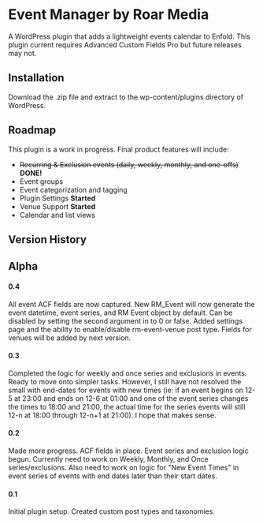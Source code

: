 # Event Manager by Roar Media
A WordPress plugin that adds a lightweight events calendar to Enfold. This plugin current requires Advanced Custom Fields Pro but future releases may not.

## Installation
Download the .zip file and extract to the wp-content/plugins directory of WordPress.

## Roadmap
This plugin is a work in progress. Final product features will include:
* ~~Recurring & Exclusion events (daily, weekly, monthly, and one-offs)~~ **DONE!**
* Event groups
* Event categorization and tagging
* Plugin Settings **Started**
* Venue Support **Started**
* Calendar and list views

## Version History
## Alpha
#### 0.4
All event ACF fields are now captured. New RM_Event will now generate the event datetime, event series, and RM Event object by default. Can be disabled by setting the second argument in to 0 or false. Added settings page and the ability to enable/disable rm-event-venue post type. Fields for venues will be added by next version.
#### 0.3
Completed the logic for weekly and once series and exclusions in events. Ready to move onto simpler tasks. However, I still have not resolved the small with end-dates for events with new times (ie: if an event begins on 12-5 at 23:00 and ends on 12-6 at 01:00 and one of the event series changes the times to 18:00 and 21:00, the actual time for the series events will still 12-n at 18:00 through 12-n+1 at 21:00). I hope that makes sense.
#### 0.2
Made more progress. ACF fields in place. Event series and exclusion logic begun. Currently need to work on Weekly, Monthly, and Once series/exclusions. Also need to work on logic for "New Event Times" in event series of events with end dates later than their start dates.
#### 0.1
Initial plugin setup. Created custom post types and taxonomies.